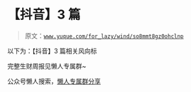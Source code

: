# 【抖音】3 篇

> 原文：[`www.yuque.com/for_lazy/wind/so8mmt8gz0ohclnp`](https://www.yuque.com/for_lazy/wind/so8mmt8gz0ohclnp)

以下为：【抖音】3 篇相关风向标

完整生财周报见懒人专属群~

公众号懒人搜索，[懒人专属群分享](https://lazybook.fun/#/blog/group)
